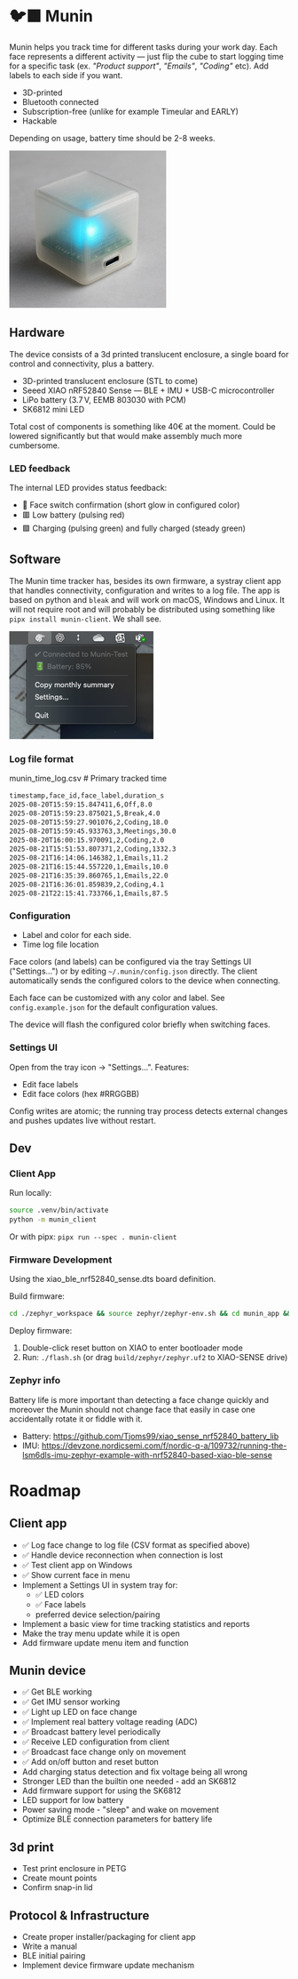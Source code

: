 # 🐦‍⬛ Munin

Munin helps you track time for different tasks during your work day. Each face represents a different activity — just flip the cube to start logging time for a specific task (ex. _"Product support"_, _"Emails"_, _"Coding"_ etc). Add labels to each side if you want.

- 3D-printed
- Bluetooth connected
- Subscription-free (unlike for example Timeular and EARLY)
- Hackable

Depending on usage, battery time should be 2-8 weeks.

![Munin mockup](munin-mockup.png)

## Hardware

The device consists of a 3d printed translucent enclosure, a single board for control and connectivity, plus a battery.

- 3D-printed translucent enclosure (STL to come)
- Seeed XIAO nRF52840 Sense — BLE + IMU + USB-C microcontroller
- LiPo battery (3.7 V, EEMB 803030 with PCM)
- SK6812 mini LED

Total cost of components is something like 40€ at the moment. Could be lowered significantly but that would make assembly much more cumbersome.

### LED feedback

The internal LED provides status feedback:

- :rainbow: Face switch confirmation (short glow in configured color)
- :red_square: Low battery (pulsing red)
- :green_square: Charging (pulsing green) and fully charged (steady green)

## Software

The Munin time tracker has, besides its own firmware, a systray client app that handles connectivity, configuration and writes to a log file. The app is based on python and `bleak` and will work on macOS, Windows and Linux. It will not require root and will probably be distributed using something like `pipx install munin-client`. We shall see.

![Munin systray](systray_screenshot.png)

### Log file format

munin_time_log.csv # Primary tracked time

```
timestamp,face_id,face_label,duration_s
2025-08-20T15:59:15.847411,6,Off,8.0
2025-08-20T15:59:23.875021,5,Break,4.0
2025-08-20T15:59:27.901076,2,Coding,18.0
2025-08-20T15:59:45.933763,3,Meetings,30.0
2025-08-20T16:00:15.970091,2,Coding,2.0
2025-08-21T15:51:53.807371,2,Coding,1332.3
2025-08-21T16:14:06.146382,1,Emails,11.2
2025-08-21T16:15:44.557220,1,Emails,10.0
2025-08-21T16:35:39.860765,1,Emails,22.0
2025-08-21T16:36:01.859839,2,Coding,4.1
2025-08-21T22:15:41.733766,1,Emails,87.5
```

### Configuration

- Label and color for each side.
- Time log file location

Face colors (and labels) can be configured via the tray Settings UI ("Settings…") or by editing `~/.munin/config.json` directly. The client automatically sends the configured colors to the device when connecting.

Each face can be customized with any color and label. See `config.example.json` for the default configuration values.

The device will flash the configured color briefly when switching faces.

### Settings UI

Open from the tray icon → "Settings…". Features:

- Edit face labels
- Edit face colors (hex #RRGGBB)
  

Config writes are atomic; the running tray process detects external changes and pushes updates live without restart.

## Dev

### Client App

Run locally:
```bash
source .venv/bin/activate
python -m munin_client
```

Or with pipx:
`pipx run --spec . munin-client`

### Firmware Development

Using the xiao_ble_nrf52840_sense.dts board definition.

Build firmware:
```bash
cd ./zephyr_workspace && source zephyr/zephyr-env.sh && cd munin_app && west build -p always -b xiao_ble/nrf52840/sense .
```

Deploy firmware:
1. Double-click reset button on XIAO to enter bootloader mode
2. Run: `./flash.sh` (or drag `build/zephyr/zephyr.uf2` to XIAO-SENSE drive)

### Zephyr info 

Battery life is more important than detecting a face change quickly and moreover the Munin should not change face that easily in case one accidentally rotate it or fiddle with it.

* Battery: https://github.com/Tjoms99/xiao_sense_nrf52840_battery_lib
* IMU: https://devzone.nordicsemi.com/f/nordic-q-a/109732/running-the-lsm6dls-imu-zephyr-example-with-nrf52840-based-xiao-ble-sense


# Roadmap

## Client app

- ✅ Log face change to log file (CSV format as specified above) 
- ✅ Handle device reconnection when connection is lost 
- ✅ Test client app on Windows
- ✅ Show current face in menu
- Implement a Settings UI in system tray for:
  - ✅ LED colors
  - ✅ Face labels
  - preferred device selection/pairing
- Implement a basic view for time tracking statistics and reports
- Make the tray menu update while it is open
- Add firmware update menu item and function

## Munin device

- ✅ Get BLE working
- ✅ Get IMU sensor working
- ✅ Light up LED on face change 
- ✅ Implement real battery voltage reading (ADC)
- ✅ Broadcast battery level periodically
- ✅ Receive LED configuration from client 
- ✅ Broadcast face change only on movement
- ✅ Add on/off button and reset button
- Add charging status detection and fix voltage being all wrong 
- Stronger LED than the builtin one needed - add an SK6812
- Add firmware support for using the SK6812
- LED support for low battery
- Power saving mode - "sleep" and wake on movement
- Optimize BLE connection parameters for battery life

## 3d print
- Test print enclosure in PETG
- Create mount points
- Confirm snap-in lid

## Protocol & Infrastructure

- Create proper installer/packaging for client app
- Write a manual
- BLE initial pairing
- Implement device firmware update mechanism


